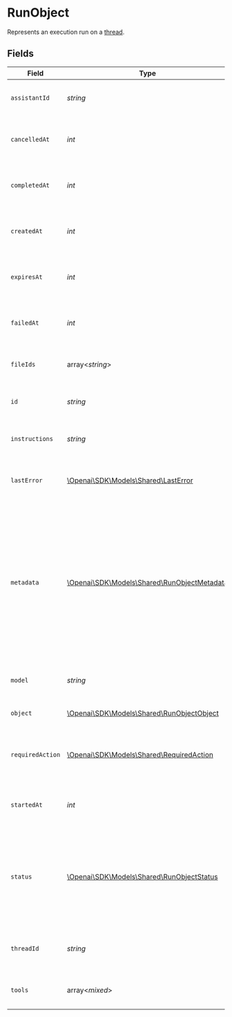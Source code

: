 # RunObject

Represents an execution run on a [thread](/docs/api-reference/threads).


## Fields

| Field                                                                                                                                                                                                                                                       | Type                                                                                                                                                                                                                                                        | Required                                                                                                                                                                                                                                                    | Description                                                                                                                                                                                                                                                 |
| ----------------------------------------------------------------------------------------------------------------------------------------------------------------------------------------------------------------------------------------------------------- | ----------------------------------------------------------------------------------------------------------------------------------------------------------------------------------------------------------------------------------------------------------- | ----------------------------------------------------------------------------------------------------------------------------------------------------------------------------------------------------------------------------------------------------------- | ----------------------------------------------------------------------------------------------------------------------------------------------------------------------------------------------------------------------------------------------------------- |
| `assistantId`                                                                                                                                                                                                                                               | *string*                                                                                                                                                                                                                                                    | :heavy_check_mark:                                                                                                                                                                                                                                          | The ID of the [assistant](/docs/api-reference/assistants) used for execution of this run.                                                                                                                                                                   |
| `cancelledAt`                                                                                                                                                                                                                                               | *int*                                                                                                                                                                                                                                                       | :heavy_check_mark:                                                                                                                                                                                                                                          | The Unix timestamp (in seconds) for when the run was cancelled.                                                                                                                                                                                             |
| `completedAt`                                                                                                                                                                                                                                               | *int*                                                                                                                                                                                                                                                       | :heavy_check_mark:                                                                                                                                                                                                                                          | The Unix timestamp (in seconds) for when the run was completed.                                                                                                                                                                                             |
| `createdAt`                                                                                                                                                                                                                                                 | *int*                                                                                                                                                                                                                                                       | :heavy_check_mark:                                                                                                                                                                                                                                          | The Unix timestamp (in seconds) for when the run was created.                                                                                                                                                                                               |
| `expiresAt`                                                                                                                                                                                                                                                 | *int*                                                                                                                                                                                                                                                       | :heavy_check_mark:                                                                                                                                                                                                                                          | The Unix timestamp (in seconds) for when the run will expire.                                                                                                                                                                                               |
| `failedAt`                                                                                                                                                                                                                                                  | *int*                                                                                                                                                                                                                                                       | :heavy_check_mark:                                                                                                                                                                                                                                          | The Unix timestamp (in seconds) for when the run failed.                                                                                                                                                                                                    |
| `fileIds`                                                                                                                                                                                                                                                   | array<*string*>                                                                                                                                                                                                                                             | :heavy_check_mark:                                                                                                                                                                                                                                          | The list of [File](/docs/api-reference/files) IDs the [assistant](/docs/api-reference/assistants) used for this run.                                                                                                                                        |
| `id`                                                                                                                                                                                                                                                        | *string*                                                                                                                                                                                                                                                    | :heavy_check_mark:                                                                                                                                                                                                                                          | The identifier, which can be referenced in API endpoints.                                                                                                                                                                                                   |
| `instructions`                                                                                                                                                                                                                                              | *string*                                                                                                                                                                                                                                                    | :heavy_check_mark:                                                                                                                                                                                                                                          | The instructions that the [assistant](/docs/api-reference/assistants) used for this run.                                                                                                                                                                    |
| `lastError`                                                                                                                                                                                                                                                 | [\Openai\SDK\Models\Shared\LastError](../../Models/Shared/LastError.md)                                                                                                                                                                                     | :heavy_check_mark:                                                                                                                                                                                                                                          | The last error associated with this run. Will be `null` if there are no errors.                                                                                                                                                                             |
| `metadata`                                                                                                                                                                                                                                                  | [\Openai\SDK\Models\Shared\RunObjectMetadata](../../Models/Shared/RunObjectMetadata.md)                                                                                                                                                                     | :heavy_check_mark:                                                                                                                                                                                                                                          | Set of 16 key-value pairs that can be attached to an object. This can be useful for storing additional information about the object in a structured format. Keys can be a maximum of 64 characters long and values can be a maxium of 512 characters long.<br/> |
| `model`                                                                                                                                                                                                                                                     | *string*                                                                                                                                                                                                                                                    | :heavy_check_mark:                                                                                                                                                                                                                                          | The model that the [assistant](/docs/api-reference/assistants) used for this run.                                                                                                                                                                           |
| `object`                                                                                                                                                                                                                                                    | [\Openai\SDK\Models\Shared\RunObjectObject](../../Models/Shared/RunObjectObject.md)                                                                                                                                                                         | :heavy_check_mark:                                                                                                                                                                                                                                          | The object type, which is always `thread.run`.                                                                                                                                                                                                              |
| `requiredAction`                                                                                                                                                                                                                                            | [\Openai\SDK\Models\Shared\RequiredAction](../../Models/Shared/RequiredAction.md)                                                                                                                                                                           | :heavy_check_mark:                                                                                                                                                                                                                                          | Details on the action required to continue the run. Will be `null` if no action is required.                                                                                                                                                                |
| `startedAt`                                                                                                                                                                                                                                                 | *int*                                                                                                                                                                                                                                                       | :heavy_check_mark:                                                                                                                                                                                                                                          | The Unix timestamp (in seconds) for when the run was started.                                                                                                                                                                                               |
| `status`                                                                                                                                                                                                                                                    | [\Openai\SDK\Models\Shared\RunObjectStatus](../../Models/Shared/RunObjectStatus.md)                                                                                                                                                                         | :heavy_check_mark:                                                                                                                                                                                                                                          | The status of the run, which can be either `queued`, `in_progress`, `requires_action`, `cancelling`, `cancelled`, `failed`, `completed`, or `expired`.                                                                                                      |
| `threadId`                                                                                                                                                                                                                                                  | *string*                                                                                                                                                                                                                                                    | :heavy_check_mark:                                                                                                                                                                                                                                          | The ID of the [thread](/docs/api-reference/threads) that was executed on as a part of this run.                                                                                                                                                             |
| `tools`                                                                                                                                                                                                                                                     | array<*mixed*>                                                                                                                                                                                                                                              | :heavy_check_mark:                                                                                                                                                                                                                                          | The list of tools that the [assistant](/docs/api-reference/assistants) used for this run.                                                                                                                                                                   |